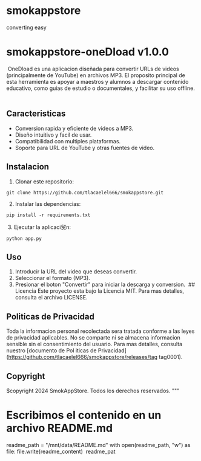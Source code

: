 # smokappstore
converting easy

# smokappstore-oneDload v1.0.0
 OneDload es una aplicacion diseñada para convertir URLs de videos
(principalmente de YouTube) en archivos MP3. El proposito principal de esta
herramienta es apoyar a maestros y alumnos a descargar contenido educativo, como
guias de estudio o documentales, y facilitar su uso offline.
 
 ## Caracteristicas
- Conversion rapida y eficiente de videos a MP3.
- Diseño intuitivo y facil de usar.
- Compatibilidad con multiples plataformas.
- Soporte para URL de YouTube y otras fuentes de video.

## Instalacion
1. Clonar este repositorio: 
```
git clone https://github.com/tlacaelel666/smokappstore.git
```
2. Instalar las dependencias:
```
pip install -r requirements.txt
```
 3. Ejecutar la aplicaci贸n:
```
python app.py
```

 ## Uso
1. Introducir la URL del video que deseas convertir.
2. Seleccionar el formato (MP3).
3. Presionar el boton "Convertir" para iniciar la descarga y conversion.
 ## Licencia
Este proyecto esta bajo la Licencia MIT. Para mas detalles, consulta el archivo
LICENSE.

 ## Politicas de Privacidad
Toda la informacion personal recolectada sera tratada conforme a las leyes de
privacidad aplicables. No se comparte ni se almacena informacion sensible sin el
consentimiento del usuario. Para mas detalles, consulta nuestro [documento de Pol
iticas de Privacidad](https://github.com/tlacaelel666/smokappstore/releases/tag
tag0001).

 ## Copyright
$copyright 2024 SmokAppStore. Todos los derechos reservados.
"""
 
 # Escribimos el contenido en un archivo README.md
readme_path = "/mnt/data/README.md"
with open(readme_path, "w") as file:
file.write(readme_content)
 readme_pat
